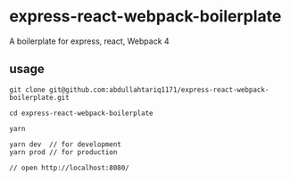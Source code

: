 # express-react-webpack-boilerplate
A boilerplate for express, react, Webpack 4



## usage
```
git clone git@github.com:abdullahtariq1171/express-react-webpack-boilerplate.git

cd express-react-webpack-boilerplate

yarn

yarn dev  // for development
yarn prod // for production

// open http://localhost:8080/
```


